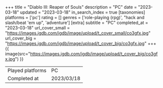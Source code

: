 +++
title = "Diablo III: Reaper of Souls"
description = "PC"
date = "2023-03-18"
updated = "2023-03-18"
in_search_index = true
[taxonomies]
platforms = ['pc']
rating = []
genres = ['role-playing (rpg)', "hack and slash/beat 'em up", 'adventure']
[extra]
subtitle = "PC"
completed_at = "2023-03-18"
url_cover_small = "https://images.igdb.com/igdb/image/upload/t_cover_small/co3gfx.jpg"
url_cover_big = "https://images.igdb.com/igdb/image/upload/t_cover_big/co3gfx.jpg"
+++
{{ image(src="https://images.igdb.com/igdb/image/upload/t_cover_big/co3gfx.jpg") }}

|              |            |
| ------------ | ---------- |
| Played platforms    | PC |
| Completed at | 2023/03/18 |

